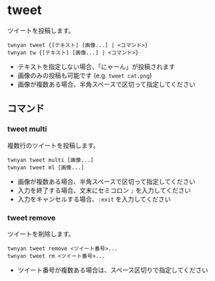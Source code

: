 # tweet

ツイートを投稿します。

```
twnyan tweet {[テキスト] [画像...] | <コマンド>}
twnyan tw {[テキスト] [画像...] | <コマンド>}
```

- テキストを指定しない場合、「にゃーん」が投稿されます
- 画像のみの投稿も可能です (e.g. `tweet cat.png`)
- 画像が複数ある場合、半角スペースで区切って指定してください

## コマンド

### tweet multi

複数行のツイートを投稿します。

```
twnyan tweet multi [画像...]
twnyan tweet ml [画像...]
```

- 画像が複数ある場合、半角スペースで区切って指定してください
- 入力を終了する場合、文末にセミコロン `;` を入力してください
- 入力をキャンセルする場合、`:exit` を入力してください

### tweet remove

ツイートを削除します。

```
twnyan tweet remove <ツイート番号>...
twnyan tweet rm <ツイート番号>...
```

- ツイート番号が複数ある場合は、スペース区切りで指定してください
